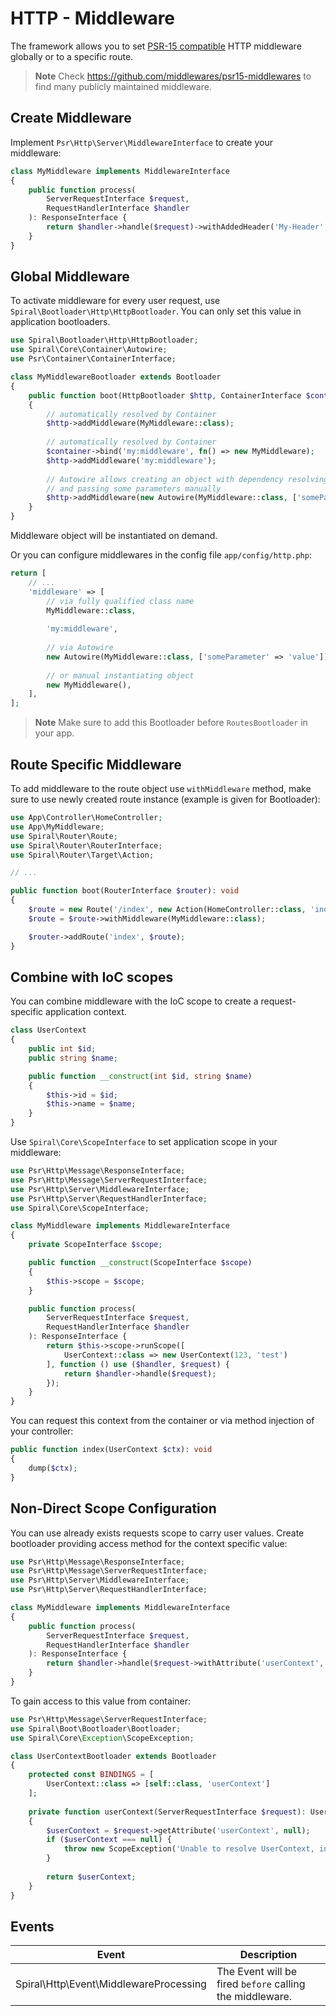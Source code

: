 # HTTP - Middleware

The framework allows you to set [PSR-15 compatible](https://www.php-fig.org/psr/psr-15/) HTTP middleware globally or to
a specific route.

> **Note**
> Check https://github.com/middlewares/psr15-middlewares to find many publicly maintained middleware.

## Create Middleware

Implement `Psr\Http\Server\MiddlewareInterface` to create your middleware:

```php
class MyMiddleware implements MiddlewareInterface
{
    public function process(
        ServerRequestInterface $request, 
        RequestHandlerInterface $handler
    ): ResponseInterface {
        return $handler->handle($request)->withAddedHeader('My-Header', 'my-value');
    }
}
```

## Global Middleware

To activate middleware for every user request, use `Spiral\Bootloader\Http\HttpBootloader`. You can only set this value
in application bootloaders.

```php
use Spiral\Bootloader\Http\HttpBootloader;
use Spiral\Core\Container\Autowire;
use Psr\Container\ContainerInterface;

class MyMiddlewareBootloader extends Bootloader
{
    public function boot(HttpBootloader $http, ContainerInterface $container): void
    {
        // automatically resolved by Container
        $http->addMiddleware(MyMiddleware::class);
        
        // automatically resolved by Container
        $container->bind('my:middleware', fn() => new MyMiddleware);
        $http->addMiddleware('my:middleware');
        
        // Autowire allows creating an object with dependency resolving from the container
        // and passing some parameters manually
        $http->addMiddleware(new Autowire(MyMiddleware::class, ['someParameter' => 'value']));
    }
}
```

Middleware object will be instantiated on demand.

Or you can configure middlewares in the config file `app/config/http.php`:

```php
return [
    // ...
    'middleware' => [
        // via fully qualified class name
        MyMiddleware::class,
        
        'my:middleware',
        
        // via Autowire 
        new Autowire(MyMiddleware::class, ['someParameter' => 'value']),
        
        // or manual instantiating object
        new MyMiddleware(),
    ],
];
```

> **Note**
> Make sure to add this Bootloader before `RoutesBootloader` in your app.

## Route Specific Middleware

To add middleware to the route object use `withMiddleware` method, make sure to use newly created route instance 
(example is given for Bootloader):

```php
use App\Controller\HomeController;
use App\MyMiddleware;
use Spiral\Router\Route;
use Spiral\Router\RouterInterface;
use Spiral\Router\Target\Action;

// ...

public function boot(RouterInterface $router): void
{
    $route = new Route('/index', new Action(HomeController::class, 'index'));
    $route = $route->withMiddleware(MyMiddleware::class);

    $router->addRoute('index', $route);
}
```

## Combine with IoC scopes

You can combine middleware with the IoC scope to create a request-specific application context.

```php
class UserContext
{
    public int $id;
    public string $name;

    public function __construct(int $id, string $name)
    {
        $this->id = $id;
        $this->name = $name;
    }
}
```

Use `Spiral\Core\ScopeInterface` to set application scope in your middleware:

```php
use Psr\Http\Message\ResponseInterface;
use Psr\Http\Message\ServerRequestInterface;
use Psr\Http\Server\MiddlewareInterface;
use Psr\Http\Server\RequestHandlerInterface;
use Spiral\Core\ScopeInterface;

class MyMiddleware implements MiddlewareInterface
{
    private ScopeInterface $scope;

    public function __construct(ScopeInterface $scope)
    {
        $this->scope = $scope;
    }

    public function process(
        ServerRequestInterface $request,
        RequestHandlerInterface $handler
    ): ResponseInterface {
        return $this->scope->runScope([
            UserContext::class => new UserContext(123, 'test')
        ], function () use ($handler, $request) {
            return $handler->handle($request);
        });
    }
}
```

You can request this context from the container or via method injection of your controller:

```php
public function index(UserContext $ctx): void
{
    dump($ctx);
}
```

## Non-Direct Scope Configuration

You can use already exists requests scope to carry user values. Create bootloader providing access method for the
context specific value:

```php
use Psr\Http\Message\ResponseInterface;
use Psr\Http\Message\ServerRequestInterface;
use Psr\Http\Server\MiddlewareInterface;
use Psr\Http\Server\RequestHandlerInterface;

class MyMiddleware implements MiddlewareInterface
{
    public function process(
        ServerRequestInterface $request,
        RequestHandlerInterface $handler
    ): ResponseInterface {
        return $handler->handle($request->withAttribute('userContext', new UserContext(123, 'test')));
    }
}
```

To gain access to this value from container:

```php
use Psr\Http\Message\ServerRequestInterface;
use Spiral\Boot\Bootloader\Bootloader;
use Spiral\Core\Exception\ScopeException;

class UserContextBootloader extends Bootloader 
{
    protected const BINDINGS = [
        UserContext::class => [self::class, 'userContext']
    ];
    
    private function userContext(ServerRequestInterface $request): UserContext
    {
        $userContext = $request->getAttribute('userContext', null);
        if ($userContext === null) {
            throw new ScopeException('Unable to resolve UserContext, invalid request scope');
        }
        
        return $userContext;
    }
}
```

## Events

| Event                                  | Description                                              |
|----------------------------------------|----------------------------------------------------------|
| Spiral\Http\Event\MiddlewareProcessing | The Event will be fired `before` calling the middleware. |
